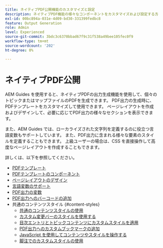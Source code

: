 ```yaml
---
title: ネイティブPDF公開機能のカスタマイズと設定
description: ネイティブPDF機能の様々なコンポーネントをカスタマイズおよび設定する方法について説明します。
exl-id: 00bc894a-031e-4d09-bd30-331399fedbc8
feature: Output Generation
role: Admin
level: Experienced
source-git-commit: 3bdc3c6370bbad67f9c31f538a49bee105fec0f9
workflow-type: tm+mt
source-wordcount: '202'
ht-degree: 0%

---
```


# ネイティブPDF公開

AEM Guides を使用すると、ネイティブPDFの出力生成機能を使用して、個々のトピックまたはマップファイルのPDFを生成できます。 PDF出力の生成時に、PDFテンプレートをカスタマイズして使用できます。 ページレイアウトを作成およびデザインして、必要に応じてPDF出力の様々なセクションを表示できます。

また、AEM Guides では、ローカライズされた文字列を定義するのに役立つ言語変数もサポートしています。 また、PDF出力に含まれる様々な要素のスタイルを定義することもできます。 上級ユーザーの場合は、CSS を直接操作して高度なページレイアウトを作成することもできます。


詳しくは、以下を参照してください。
* [PDFテンプレート](../native-pdf/pdf-template.md)
* [PDFテンプレートのコンポーネント](../native-pdf/components-pdf-template.md)
* [ページレイアウトのデザイン](../native-pdf/design-page-layout.md)
* [言語変数のサポート](../native-pdf/native-pdf-language-variables.md)
* [PDF出力の変数](../native-pdf/native-pdf-variables.md)
* [PDF出力へのバーコードの追加](../native-pdf/add-barcode.md)
* 共通のコンテンツスタイル {#content-styles}
   * [共通のコンテンツスタイルの使用](../native-pdf/stylesheet.md)
   * [カスタム変更バーのスタイルを使用する](../native-pdf/change-bar-style.md)
   * [目次エントリとトピックコンテンツにカスタムスタイルを適用](../native-pdf/custom-style-toc.md)
   * [PDF出力へのカスタムブックマークの追加](../native-pdf/add-custom-bookmark.md)
   * [JavaScript を使用してコンテンツやスタイルを操作する](../native-pdf/use-javascript-content-style.md)
   * [脚注でのカスタムスタイルの使用](../native-pdf/footnote-number-style.md)
